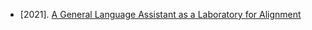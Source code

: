 

- [2021]. [A General Language Assistant as a Laboratory for Alignment](https://arxiv.org/abs/2112.00861)